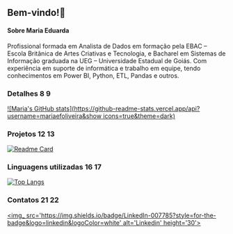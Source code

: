 ## Bem-vindo!👋

#### Sobre Maria Eduarda
Profissional formada em Analista de Dados em formação pela EBAC – Escola Britânica de Artes Criativas e Tecnologia, 
e Bacharel em Sistemas de Informação graduada na UEG – Universidade Estadual de Goiás. Com experiência em suporte de 
informática e trabalho em equipe, tendo conhecimentos em Power BI, Python, ETL, Pandas e outros.

### Detalhes 8 9 
[![Maria's GitHub stats](https://github-readme-stats.vercel.app/api?username=mariaefoliveira&show icons=true&theme=dark)](https://github.com/anuraghazra/github-readme-stats)

### Projetos 12 13 
[![Readme Card](https://github-readme-stats.vercel.app/api/pin/?username=mariaefoliveira&repo-Analise-de-Dados&theme=dark)](https://github.com/anuraghazra/github-readme-stats)

### Linguagens utilizadas 16 17 
[![Top Langs](https://github-readme-stats.vercel.app/api/top-langs/?username=mariaefoliveira&layout=compact)](https://github.com/anuraghazra/github-readme-stats)

### Contatos 21 22 
[<img_ src='https://img.shields.io/badge/LinkedIn-007785?style=for-the-badge&logo=linkedin&logoColor=white' alt='Linkedin' height='30'>](https://www.linkedin.com/in/maria-eduarda-falcao-de-oliveira/)
